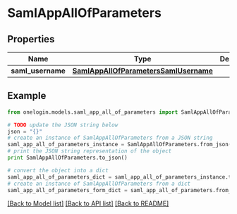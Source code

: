 # SamlAppAllOfParameters


## Properties
Name | Type | Description | Notes
------------ | ------------- | ------------- | -------------
**saml_username** | [**SamlAppAllOfParametersSamlUsername**](SamlAppAllOfParametersSamlUsername.md) |  | 

## Example

```python
from onelogin.models.saml_app_all_of_parameters import SamlAppAllOfParameters

# TODO update the JSON string below
json = "{}"
# create an instance of SamlAppAllOfParameters from a JSON string
saml_app_all_of_parameters_instance = SamlAppAllOfParameters.from_json(json)
# print the JSON string representation of the object
print SamlAppAllOfParameters.to_json()

# convert the object into a dict
saml_app_all_of_parameters_dict = saml_app_all_of_parameters_instance.to_dict()
# create an instance of SamlAppAllOfParameters from a dict
saml_app_all_of_parameters_form_dict = saml_app_all_of_parameters.from_dict(saml_app_all_of_parameters_dict)
```
[[Back to Model list]](../README.md#documentation-for-models) [[Back to API list]](../README.md#documentation-for-api-endpoints) [[Back to README]](../README.md)


